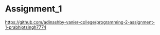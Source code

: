 # Assignment_1
https://github.com/adinashby-vanier-college/programming-2-assignment-1-prabhjotsingh7774
